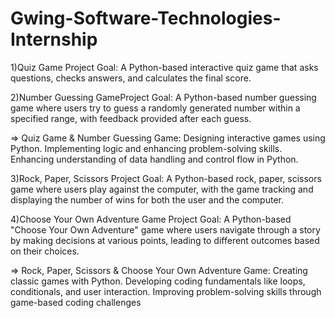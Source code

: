 # Gwing-Software-Technologies-Internship

1)Quiz Game Project Goal: A Python-based interactive quiz game that asks questions, checks answers, and
calculates the final score.

2)Number Guessing GameProject Goal: A Python-based number guessing game where users try to guess a randomly
generated number within a specified range, with feedback provided after each guess.

=> Quiz Game & Number Guessing Game:
Designing interactive games using Python.
Implementing logic and enhancing problem-solving skills.
Enhancing understanding of data handling and control flow in Python.

3)Rock, Paper, Scissors Project Goal: A Python-based rock, paper, scissors game where users play against the computer, with
the game tracking and displaying the number of wins for both the user and the computer.

4)Choose Your Own Adventure Game Project Goal: A Python-based "Choose Your Own Adventure" game where users navigate
through a story by making decisions at various points, leading to different outcomes based on their choices.

=> Rock, Paper, Scissors & Choose Your Own Adventure Game:
Creating classic games with Python.
Developing coding fundamentals like loops, conditionals, and user interaction.
Improving problem-solving skills through game-based coding challenges
